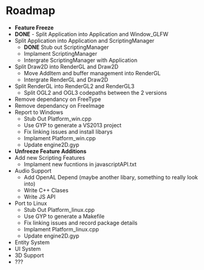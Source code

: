 # Roadmap

- **Feature Freeze**
- **DONE** - Split Application into Application and Window_GLFW
- Split Application into Application and ScriptingManager
	- **DONE** Stub out ScriptingManager
	- Implament ScriptingManager
	- Intergrate ScriptingManager with Application
- Split Draw2D into RenderGL and Draw2D
	- Move AddItem and buffer management into RenderGL
	- Intergrate RenderGL and Draw2D
- Split RenderGL into RenderGL2 and RenderGL3
	- Split OGL2 and OGL3 codepaths between the 2 versions
- Remove dependancy on FreeType
- Remove dependancy on FreeImage
- Report to Windows
	- Stub Out Platform_win.cpp
	- Use GYP to generate a VS2013 project
	- Fix linking issues and install libarys
	- Implament Platform_win.cpp
	- Update engine2D.gyp
- **Unfreeze Feature Additions**
- Add new Scripting Features
	- Implament new fucntions in javascriptAPI.txt
- Audio Support
	- Add OpenAL Depend (maybe another libary, something to really look into)
	- Write C++ Clases
	- Write JS API
- Port to Linux
	- Stub Out Platform_linux.cpp
	- Use GYP to generate a Makefile
	- Fix linking issues and record package details
	- Implament Platform_linux.cpp
	- Update engine2D.gyp
- Entity System
- UI System
- 3D Support
- ???
